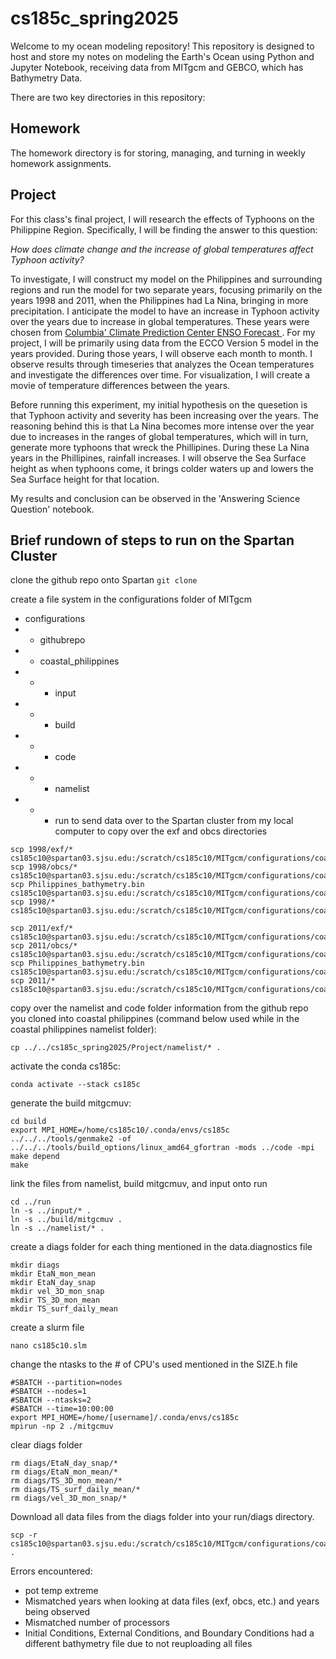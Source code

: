 # cs185c_spring2025
Welcome to my ocean modeling repository! This repository is designed to host and store my notes on modeling the Earth's Ocean using Python and Jupyter Notebook, receiving data from MITgcm and GEBCO, which has Bathymetry Data. 

There are two key directories in this repository:

## Homework
The homework directory is for storing, managing, and turning in weekly homework assignments.

## Project
For this class's final project, I will research the effects of Typhoons on the Philippine Region. Specifically, I will be finding the answer to this question: 

_How does climate change and the increase of global temperatures affect Typhoon activity?_

To investigate, I will construct my model on the Philippines and surrounding regions and run the model for two separate years, focusing primarily on the years 1998 and 2011, when the Philippines had La Nina, bringing in more precipitation. I anticipate the model to have an increase in Typhoon activity over the years due to increase in global temperatures. These years were chosen from  [Columbia' Climate Prediction Center ENSO Forecast ](https://iri.columbia.edu/our-expertise/climate/forecasts/enso/current/?enso_tab=enso-sst_image). For my project, I will be primarily using data from the ECCO Version 5 model in the years provided. During those years, I will observe each month to month. I observe results through timeseries that analyzes the Ocean temperatures and investigate the differences over time. For visualization, I will create a movie of temperature differences between the years.

Before running this experiment, my initial hypothesis on the quesetion is that Typhoon activity and severity has been increasing over the years. The reasoning behind this is that La Nina becomes more intense over the year due to increases in the ranges of global temperatures, which will in turn, generate more typhoons that wreck the Phillipines. During these La Nina years in the Phillipines, rainfall increases. I will observe the Sea Surface height as when typhoons come, it brings colder waters up and lowers the Sea Surface height for that location. 

My results and conclusion can be observed in the 'Answering Science Question' notebook.


## Brief rundown of steps to run on the Spartan Cluster
clone the github repo onto Spartan
```git clone ```

create a file system in the configurations folder of MITgcm
- configurations
- - githubrepo
- - coastal_philippines
- - - input
- - - build
- - - code
- - - namelist
- - - run
to send data over to the Spartan cluster from my local computer to copy over the exf and obcs directories
```
scp 1998/exf/* cs185c10@spartan03.sjsu.edu:/scratch/cs185c10/MITgcm/configurations/coastal_philippines/input/exf
scp 1998/obcs/* cs185c10@spartan03.sjsu.edu:/scratch/cs185c10/MITgcm/configurations/coastal_philippines/input/obcs
scp Philippines_bathymetry.bin cs185c10@spartan03.sjsu.edu:/scratch/cs185c10/MITgcm/configurations/coastal_philippines/input
scp 1998/* cs185c10@spartan03.sjsu.edu:/scratch/cs185c10/MITgcm/configurations/coastal_philippines/input/
```

```
scp 2011/exf/* cs185c10@spartan03.sjsu.edu:/scratch/cs185c10/MITgcm/configurations/coastal_philippines_2/input/exf
scp 2011/obcs/* cs185c10@spartan03.sjsu.edu:/scratch/cs185c10/MITgcm/configurations/coastal_philippines_2/input/obcs
scp Philippines_bathymetry.bin cs185c10@spartan03.sjsu.edu:/scratch/cs185c10/MITgcm/configurations/coastal_philippines_2/input
scp 2011/* cs185c10@spartan03.sjsu.edu:/scratch/cs185c10/MITgcm/configurations/coastal_philippines_2/input/
```

copy over the namelist and code folder information from the github repo you cloned into coastal philippines
(command below used while in the coastal philippines namelist folder):
```
cp ../../cs185c_spring2025/Project/namelist/* .
```

activate the conda cs185c:
```
conda activate --stack cs185c
```

generate the build mitgcmuv:
```
cd build
export MPI_HOME=/home/cs185c10/.conda/envs/cs185c
../../../tools/genmake2 -of ../../../tools/build_options/linux_amd64_gfortran -mods ../code -mpi
make depend
make
```

link the files from namelist, build mitgcmuv, and input onto run
```
cd ../run
ln -s ../input/* .
ln -s ../build/mitgcmuv .
ln -s ../namelist/* .
```

create a diags folder for each thing mentioned in the data.diagnostics file
```
mkdir diags
mkdir EtaN_mon_mean
mkdir EtaN_day_snap
mkdir vel_3D_mon_snap
mkdir TS_3D_mon_mean
mkdir TS_surf_daily_mean
```

create a slurm file
```
nano cs185c10.slm
```

change the ntasks to the # of CPU's used mentioned in the SIZE.h file
```#!/bin/bash
#SBATCH --partition=nodes
#SBATCH --nodes=1
#SBATCH --ntasks=2
#SBATCH --time=10:00:00
export MPI_HOME=/home/[username]/.conda/envs/cs185c
mpirun -np 2 ./mitgcmuv
```

clear diags folder

```
rm diags/EtaN_day_snap/*
rm diags/EtaN_mon_mean/*
rm diags/TS_3D_mon_mean/*
rm diags/TS_surf_daily_mean/*
rm diags/vel_3D_mon_snap/*
```

Download all data files from the diags folder into your run/diags directory.

```
scp -r cs185c10@spartan03.sjsu.edu:/scratch/cs185c10/MITgcm/configurations/coastal_philippines/run/diags/ . 
``` 

Errors encountered:
- pot temp extreme
- Mismatched years when looking at data files (exf, obcs, etc.) and years being observed
- Mismatched number of processors
- Initial Conditions, External Conditions, and Boundary Conditions had a different bathymetry file due to not reuploading all files